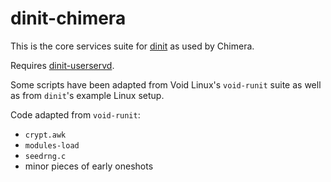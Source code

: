 # dinit-chimera

This is the core services suite for [dinit](https://github.com/davmac314/dinit)
as used by Chimera.

Requires [dinit-userservd](https://github.com/chimera-linux/dinit-userservd).

Some scripts have been adapted from Void Linux's `void-runit` suite as well as
from `dinit`'s example Linux setup.

Code adapted from `void-runit`:

* `crypt.awk`
* `modules-load`
* `seedrng.c`
* minor pieces of early oneshots
